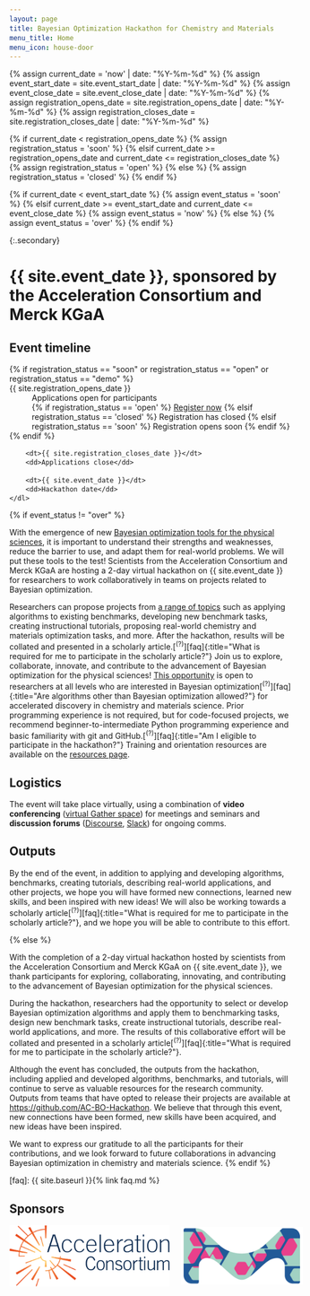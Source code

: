 ```yaml
---
layout: page
title: Bayesian Optimization Hackathon for Chemistry and Materials
menu_title: Home
menu_icon: house-door
---
```

{% assign current_date = 'now' | date: "%Y-%m-%d" %}
{% assign event_start_date = site.event_start_date | date: "%Y-%m-%d" %}
{% assign event_close_date = site.event_close_date | date: "%Y-%m-%d" %}
{% assign registration_opens_date = site.registration_opens_date | date: "%Y-%m-%d" %}
{% assign registration_closes_date = site.registration_closes_date | date: "%Y-%m-%d" %}

{% if current_date < registration_opens_date %}
    {% assign registration_status = 'soon' %}
{% elsif current_date >= registration_opens_date and current_date <= registration_closes_date %}
    {% assign registration_status = 'open' %}
{% else %}
    {% assign registration_status = 'closed' %}
{% endif %}

{% if current_date < event_start_date %}
    {% assign event_status = 'soon' %}
{% elsif current_date >= event_start_date and current_date <= event_close_date %}
    {% assign event_status = 'now' %}
{% else %}
    {% assign event_status = 'over' %}
{% endif %}

{:.secondary}
# {{ site.event_date }}, sponsored by the Acceleration Consortium and Merck KGaA

<div class="aside">
    <h2><i class="bi bi-calendar3"></i> Event timeline</h2>
    <dl>
        {% if registration_status == "soon" or registration_status == "open" or registration_status == "demo" %}
            <dt>{{ site.registration_opens_date }}</dt>
            <dd>
                Applications open for participants<br>
                {% if registration_status == 'open' %}
                    <a href="{{ site.baseurl }}{% link registration.md %}" class="btn">Register now</a>
                {% elsif registration_status == 'closed' %}
                    <a class="btn disabled">Registration has closed</a>
                {% elsif registration_status == 'soon' %}
                    <a class="btn disabled">Registration opens soon</a>
                {% endif %}
            </dd>
        {% endif %}

        <dt>{{ site.registration_closes_date }}</dt>
        <dd>Applications close</dd>

        <dt>{{ site.event_date }}</dt>
        <dd>Hackathon date</dd>
    </dl>
</div>

{% if event_status != "over" %}

With the emergence of new [Bayesian optimization tools for the physical sciences](https://chat.openai.com/share/ac610758-2ac8-4b38-8dd5-25e6c46ad2a6), it is important to understand their strengths and weaknesses, reduce the barrier to use, and adapt them for real-world problems. We will put these tools to the test! Scientists from the Acceleration Consortium and Merck KGaA are hosting a 2-day virtual hackathon on {{ site.event_date }} for researchers to work collaboratively in teams on projects related to Bayesian optimization.

Researchers can propose projects from [a range of topics](_/../projects.md) such as applying algorithms to existing benchmarks, developing new benchmark tasks, creating instructional tutorials, proposing real-world chemistry and materials optimization tasks, and more. After the hackathon, results will be collated and presented in a scholarly article.[<sup>(?)</sup>][faq]{:title="What is required for me to participate in the scholarly article?"} Join us to explore, collaborate, innovate, and contribute to the advancement of Bayesian optimization for the physical sciences! [This opportunity](_/../registration.md)
is open to researchers at all levels who are interested in Bayesian optimization[<sup>(?)</sup>][faq]{:title="Are algorithms other than Bayesian optimization allowed?"} for accelerated discovery in chemistry and materials science. Prior programming experience is not required, but for code-focused projects, we recommend beginner-to-intermediate Python programming experience and basic familiarity with git and GitHub.[<sup>(?)</sup>][faq]{:title="Am I eligible to participate in the hackathon?"} Training and orientation resources are available on the [resources page](_/../resources.md).

## Logistics

The event will take place virtually, using a combination of **video
conferencing** ([virtual Gather space](https://app.gather.town/events/aWWEyxSfRJGgvVwT3rSA)) for meetings and seminars and **discussion forums**
([Discourse](https://accelerated-discovery.discourse.group/), [Slack](https://join.slack.com/share/enQtNjY0MDE3Njc1NjYxMS01NjJlYWJlNTY1ZDcwYTYxMTRhMTIzYTI4NDRlMmY3NzI2MjlmOGQ0NWQzY2RhZTQwMTQ4YjMxNGIwYjNiMmRj)) for ongoing comms.

<!-- [AC Discord](https://discord.gg/gZPKDH3pWU) -->

## Outputs

By the end of the event, in addition to applying and developing algorithms, benchmarks, creating tutorials, describing real-world applications, and other projects, we hope you will have formed new connections, learned new skills, and been inspired with new ideas! We will also be working towards a scholarly article[<sup>(?)</sup>][faq]{:title="What is required for me to participate in the scholarly article?"}, and we hope you will be able to contribute to this effort.

{% else %}

With the completion of a 2-day virtual hackathon hosted by scientists from the Acceleration Consortium and Merck KGaA on {{ site.event_date }}, we thank participants for exploring, collaborating, innovating, and contributing to the advancement of Bayesian optimization for the physical sciences.

During the hackathon, researchers had the opportunity to select or develop Bayesian optimization algorithms and apply them to benchmarking tasks, design new benchmark tasks, create instructional tutorials, describe real-world applications, and more. The results of this collaborative effort will be collated and presented in a scholarly article[<sup>(?)</sup>][faq]{:title="What is required for me to participate in the scholarly article?"}.

Although the event has concluded, the outputs from the hackathon, including applied and developed algorithms, benchmarks, and tutorials, will continue to serve as valuable resources for the research community. Outputs from teams that have opted to release their projects are available at https://github.com/AC-BO-Hackathon. We believe that through this event, new connections have been formed, new skills have been acquired, and new ideas have been inspired.

We want to express our gratitude to all the participants for their contributions, and we look forward to future collaborations in advancing Bayesian optimization in chemistry and materials science.
{% endif %}

[faq]: {{ site.baseurl }}{% link faq.md %}

<!-- ## Prizes

{% if event_status != "over" %}

Tentative awards for the highest ranked projects by the judges will be announced the day after the hackathon:

First-ranked: $200 Amazon gift card for each team member
Second-ranked: $100 Amazon gift card for each team member
Third-ranked: $50 Amazon gift card for each team member

- **Best Overall** (500 CAD)
- **Best Benchmark** (200 CAD)
- **Best Algorithm** (200 CAD)
- **Best Tutorial** (200 CAD)
- **Best Presentation** (100 CAD)
- **Best Collaboration** (100 CAD)
- **Best Newcomers** (100 CAD)
- **Best Team Name** (50 CAD)
- **Best Team Spirit** (50 CAD)

{% else %}
We'd like to congratulate the following teams for their outstanding contributions to the hackathon:

- **Best Overall**: Team 1 (500 CAD)
- **Best Benchmark**: Team 2 (200 CAD)
- **Best Algorithm**: Team 3 (200 CAD)
- **Best Tutorial**: Team 4 (200 CAD)
- **Best Presentation**: Team 5 (100 CAD)
- **Best Collaboration**: Team 6 (100 CAD)
- **Best Newcomers**: Team 7 (100 CAD)
- **Best Team Name**: Team 8 (50 CAD)
- **Best Team Spirit**: Team 9 (50 CAD)
{% endif %} -->

<!-- ## Sponsors

- [The Acceleration Consortium @ University of Toronto](https://acceleration.utoronto.ca/)
- [Merck KGaA](https://www.emdgroup.com/en) -->

## Sponsors

<div style="display: flex; align-items: center; justify-content: center;">
    <a href="https://acceleration.utoronto.ca/">
        <img src="./assets/ac-logo.png" alt="The Acceleration Consortium @ University of Toronto" style="width:400px; margin-right: 20px;">
    </a>
    <a href="https://www.emdgroup.com/en">
        <img src="./assets/emd-vibrant-m-logo.png" alt="Merck KGaA" style="width:300px; margin-left: 20px;">
    </a>
</div>
